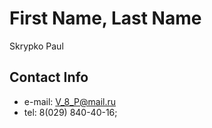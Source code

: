 # First Name, Last Name 
Skrypko Paul
## Contact Info 
* e-mail: V_8_P@mail.ru
* tel: 8(029) 840-40-16;

